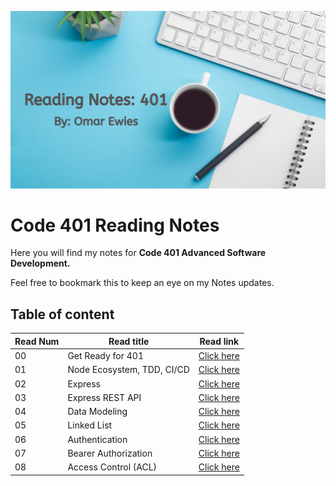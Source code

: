 ![notes](images/reading.png)

# Code 401 Reading Notes

Here you will find my notes for **Code 401
Advanced Software Development.**

 Feel free to bookmark this to keep an eye on my Notes updates.

## Table of content

Read Num | Read title | Read link
------------ | ------------- | --------------
00 |  Get Ready for 401| [Click here](https://oebitw.github.io/401-notes/articles/read00)
01 |  Node Ecosystem, TDD, CI/CD | [Click here](https://oebitw.github.io/401-notes/articles/read01)
02 |  Express | [Click here](https://oebitw.github.io/401-notes/articles/read02)
03 |  Express REST API | [Click here](https://oebitw.github.io/401-notes/articles/read03)
04 |  Data Modeling | [Click here](https://oebitw.github.io/401-notes/articles/read04)
05 |  Linked List | [Click here](https://oebitw.github.io/401-notes/articles/read05)
06 |  Authentication | [Click here](https://oebitw.github.io/401-notes/articles/read06)
07 |  Bearer Authorization | [Click here](https://oebitw.github.io/401-notes/articles/read07)
08 |  Access Control (ACL) | [Click here](https://oebitw.github.io/401-notes/articles/read07)




